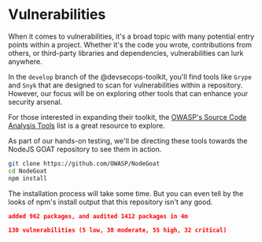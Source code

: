 # Vulnerabilities

When it comes to vulnerabilities, it's a broad topic with many potential entry points within a project. Whether it's the code you wrote, contributions from others, or third-party libraries and dependencies, vulnerabilities can lurk anywhere.

In the `develop` branch of the @devsecops-toolkit, you'll find tools like `Grype` and `Snyk` that are designed to scan for vulnerabilities within a repository. However, our focus will be on exploring other tools that can enhance your security arsenal.

For those interested in expanding their toolkit, the [OWASP's Source Code Analysis Tools](https://owasp.org/www-community/Source_Code_Analysis_Tools) list is a great resource to explore.

As part of our hands-on testing, we'll be directing these tools towards the NodeJS GOAT repository to see them in action.

```bash
git clone https://github.com/OWASP/NodeGoat
cd NodeGoat
npm install
```

The installation process will take some time. But you can even tell by the looks of npm's install output that this repository isn't any good.

```json
added 962 packages, and audited 1412 packages in 4m

130 vulnerabilities (5 low, 38 moderate, 55 high, 32 critical)
```
